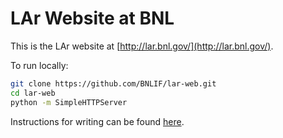 # LAr Website at BNL

This is the LAr website at [http://lar.bnl.gov/](http://lar.bnl.gov/).

To run locally:
```bash
git clone https://github.com/BNLIF/lar-web.git
cd lar-web
python -m SimpleHTTPServer
```

Instructions for writing can be found [here](https://github.com/BNLIF/lar-web/tree/master/properties).

